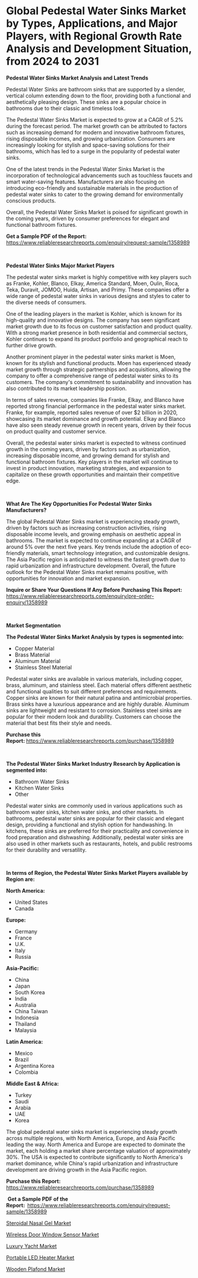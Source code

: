 <p><h1>Global Pedestal Water Sinks Market by Types, Applications, and Major Players, with Regional Growth Rate Analysis and Development Situation, from 2024 to 2031</h1></p><p><strong>Pedestal Water Sinks Market Analysis and Latest Trends</strong></p>
<p><p>Pedestal Water Sinks are bathroom sinks that are supported by a slender, vertical column extending down to the floor, providing both a functional and aesthetically pleasing design. These sinks are a popular choice in bathrooms due to their classic and timeless look.</p><p>The Pedestal Water Sinks Market is expected to grow at a CAGR of 5.2% during the forecast period. The market growth can be attributed to factors such as increasing demand for modern and innovative bathroom fixtures, rising disposable incomes, and growing urbanization. Consumers are increasingly looking for stylish and space-saving solutions for their bathrooms, which has led to a surge in the popularity of pedestal water sinks.</p><p>One of the latest trends in the Pedestal Water Sinks Market is the incorporation of technological advancements such as touchless faucets and smart water-saving features. Manufacturers are also focusing on introducing eco-friendly and sustainable materials in the production of pedestal water sinks to cater to the growing demand for environmentally conscious products.</p><p>Overall, the Pedestal Water Sinks Market is poised for significant growth in the coming years, driven by consumer preferences for elegant and functional bathroom fixtures.</p></p>
<p><strong>Get a Sample PDF of the Report:&nbsp;</strong> <a href="https://www.reliableresearchreports.com/enquiry/request-sample/1358989">https://www.reliableresearchreports.com/enquiry/request-sample/1358989</a></p>
<p>&nbsp;</p>
<p><strong>Pedestal Water Sinks Major Market Players</strong></p>
<p><p>The pedestal water sinks market is highly competitive with key players such as Franke, Kohler, Blanco, Elkay, America Standard, Moen, Oulin, Roca, Teka, Duravit, JOMOO, Huida, Artisan, and Primy. These companies offer a wide range of pedestal water sinks in various designs and styles to cater to the diverse needs of consumers.</p><p>One of the leading players in the market is Kohler, which is known for its high-quality and innovative designs. The company has seen significant market growth due to its focus on customer satisfaction and product quality. With a strong market presence in both residential and commercial sectors, Kohler continues to expand its product portfolio and geographical reach to further drive growth.</p><p>Another prominent player in the pedestal water sinks market is Moen, known for its stylish and functional products. Moen has experienced steady market growth through strategic partnerships and acquisitions, allowing the company to offer a comprehensive range of pedestal water sinks to its customers. The company's commitment to sustainability and innovation has also contributed to its market leadership position.</p><p>In terms of sales revenue, companies like Franke, Elkay, and Blanco have reported strong financial performance in the pedestal water sinks market. Franke, for example, reported sales revenue of over $2 billion in 2020, showcasing its market dominance and growth potential. Elkay and Blanco have also seen steady revenue growth in recent years, driven by their focus on product quality and customer service.</p><p>Overall, the pedestal water sinks market is expected to witness continued growth in the coming years, driven by factors such as urbanization, increasing disposable income, and growing demand for stylish and functional bathroom fixtures. Key players in the market will continue to invest in product innovation, marketing strategies, and expansion to capitalize on these growth opportunities and maintain their competitive edge.</p></p>
<p>&nbsp;</p>
<p><strong>What Are The Key Opportunities For Pedestal Water Sinks Manufacturers?</strong></p>
<p><p>The global Pedestal Water Sinks market is experiencing steady growth, driven by factors such as increasing construction activities, rising disposable income levels, and growing emphasis on aesthetic appeal in bathrooms. The market is expected to continue expanding at a CAGR of around 5% over the next five years. Key trends include the adoption of eco-friendly materials, smart technology integration, and customizable designs. The Asia Pacific region is anticipated to witness the fastest growth due to rapid urbanization and infrastructure development. Overall, the future outlook for the Pedestal Water Sinks market remains positive, with opportunities for innovation and market expansion.</p></p>
<p><strong>Inquire or Share Your Questions If Any Before Purchasing This Report:</strong> <a href="https://www.reliableresearchreports.com/enquiry/pre-order-enquiry/1358989">https://www.reliableresearchreports.com/enquiry/pre-order-enquiry/1358989</a></p>
<p>&nbsp;</p>
<p><strong>Market Segmentation</strong></p>
<p><strong>The Pedestal Water Sinks Market Analysis by types is segmented into:</strong></p>
<p><ul><li>Copper Material</li><li>Brass Material</li><li>Aluminum Material</li><li>Stainless Steel Material</li></ul></p>
<p><p>Pedestal water sinks are available in various materials, including copper, brass, aluminum, and stainless steel. Each material offers different aesthetic and functional qualities to suit different preferences and requirements. Copper sinks are known for their natural patina and antimicrobial properties. Brass sinks have a luxurious appearance and are highly durable. Aluminum sinks are lightweight and resistant to corrosion. Stainless steel sinks are popular for their modern look and durability. Customers can choose the material that best fits their style and needs.</p></p>
<p><strong>Purchase this Report:&nbsp;</strong><a href="https://www.reliableresearchreports.com/purchase/1358989">https://www.reliableresearchreports.com/purchase/1358989</a></p>
<p>&nbsp;</p>
<p><strong>The Pedestal Water Sinks Market Industry Research by Application is segmented into:</strong></p>
<p><ul><li>Bathroom Water Sinks</li><li>Kitchen Water Sinks</li><li>Other</li></ul></p>
<p><p>Pedestal water sinks are commonly used in various applications such as bathroom water sinks, kitchen water sinks, and other markets. In bathrooms, pedestal water sinks are popular for their classic and elegant design, providing a functional and stylish option for handwashing. In kitchens, these sinks are preferred for their practicality and convenience in food preparation and dishwashing. Additionally, pedestal water sinks are also used in other markets such as restaurants, hotels, and public restrooms for their durability and versatility.</p></p>
<p>&nbsp;</p>
<p><strong>In terms of Region, the Pedestal Water Sinks Market Players available by Region are:</strong></p>
<p>
    <p> <strong> North America: </strong>
        <ul>
            <li>United States</li>
            <li>Canada</li>
        </ul>
        </p> 
    <p> <strong> Europe: </strong>
        <ul>
            <li>Germany</li>
            <li>France</li>
            <li>U.K.</li>
            <li>Italy</li>
            <li>Russia</li>
        </ul>
        </p> 
    <p> <strong> Asia-Pacific: </strong>
        <ul>
            <li>China</li>
            <li>Japan</li>
            <li>South Korea</li>
            <li>India</li>
            <li>Australia</li>
            <li>China Taiwan</li>
            <li>Indonesia</li>
            <li>Thailand</li>
            <li>Malaysia</li>
        </ul>
        </p> 
    <p> <strong> Latin America: </strong>
        <ul>
            <li>Mexico</li>
            <li>Brazil</li>
            <li>Argentina Korea</li>
            <li>Colombia</li>
        </ul>
        </p> 
    <p> <strong> Middle East & Africa: </strong>
        <ul>
            <li>Turkey</li>
            <li>Saudi</li>
            <li>Arabia</li>
            <li>UAE</li>
            <li>Korea</li>
        </ul>
    </p>
    </p>
<p><p>The global pedestal water sinks market is experiencing steady growth across multiple regions, with North America, Europe, and Asia Pacific leading the way. North America and Europe are expected to dominate the market, each holding a market share percentage valuation of approximately 30%. The USA is expected to contribute significantly to North America's market dominance, while China's rapid urbanization and infrastructure development are driving growth in the Asia Pacific region.</p></p>
<p><strong>Purchase this Report: </strong><a href="https://www.reliableresearchreports.com/purchase/1358989">https://www.reliableresearchreports.com/purchase/1358989</a></p>
<p>&nbsp;<strong>Get a Sample PDF of the Report:&nbsp;&nbsp;</strong><a href="https://www.reliableresearchreports.com/enquiry/request-sample/1358989">https://www.reliableresearchreports.com/enquiry/request-sample/1358989</a></p>
<p><strong></strong></p>
<p><p><a href="https://issuu.com/reportprime-2/docs/steroidal-nasal-gel-market-size-2030.pptx">Steroidal Nasal Gel Market</a></p><p><a href="https://medium.com/@cletaturner879789/wireless-door-window-sensor-market-exploring-market-share-market-trends-and-future-growth-08edb52b06b2">Wireless Door Window Sensor Market</a></p><p><a href="https://medium.com/@cletaturner879789/luxury-yacht-market-size-reveals-the-best-marketing-channels-in-global-industry-5a72523f3f21">Luxury Yacht Market</a></p><p><a href="https://issuu.com/reportprime-2/docs/portable-led-heater-market-size-2030.pptx">Portable LED Heater Market</a></p><p><a href="https://github.com/yoshih12/Market-Research-Report-List-1/blob/main/wooden-plafond-market.md">Wooden Plafond Market</a></p></p>